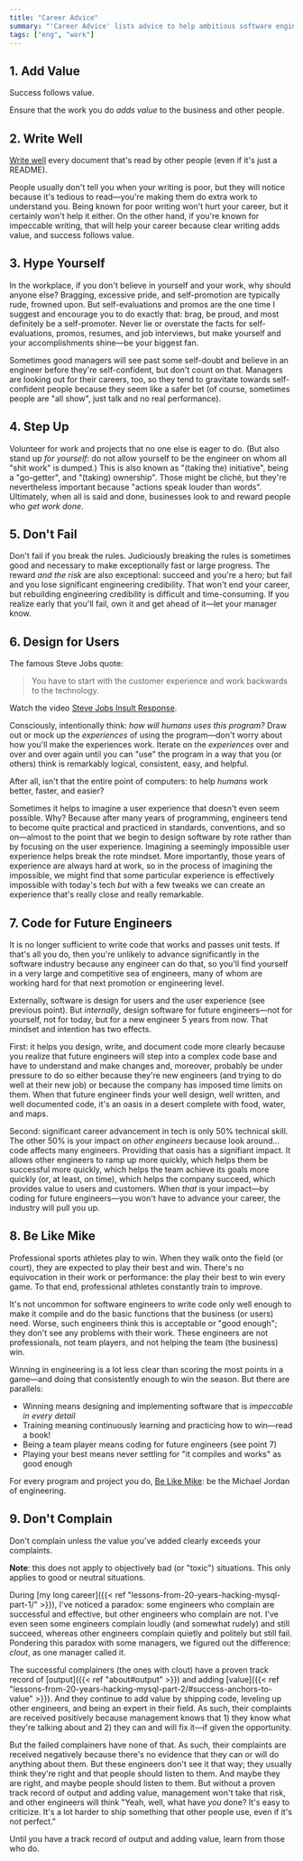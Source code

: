 ```yaml
---
title: "Career Advice"
summary: "'Career Advice' lists advice to help ambitious software engineers become the best in their field."
tags: ["eng", "work"]
---
```


## 1. Add Value

Success follows value.

Ensure that the work you do _adds value_ to the business and other people.

## 2. Write Well

[Write well](../write/) every document that's read by other people (even if it's just a README).

People usually don't tell you when your writing is poor, but they will notice because it's tedious to read&mdash;you're making them do extra work to understand you.
Being known for poor writing won't hurt your career, but it certainly won't help it either.
On the other hand, if you're known for impeccable writing, that will help your career because clear writing adds value, and success follows value.

## 3. Hype Yourself

In the workplace, if you don't believe in yourself and your work, why should anyone else?
Bragging, excessive pride, and self-promotion are typically rude, frowned upon.
But self-evaluations and promos are the one time I suggest and encourage you to do exactly that: brag, be proud, and most definitely be a self-promoter.
Never lie or overstate the facts for self-evaluations, promos, resumes, and job interviews, but make yourself and your accomplishments shine&mdash;be your biggest fan.

Sometimes good managers will see past some self-doubt and believe in an engineer before they're self-confident, but don't count on that.
Managers are looking out for their careers, too, so they tend to gravitate towards self-confident people because they seem like a safer bet (of course, sometimes people are "all show", just talk and no real performance).

## 4. Step Up

Volunteer for work and projects that no one else is eager to do.
(But also stand up _for yourself_: do not allow yourself to be the engineer on whom all "shit work" is dumped.)
This is also known as "(taking the) initiative",  being a "go-getter", and "(taking) ownership".
Those might be cliché, but they're nevertheless important because "actions speak louder than words".
Ultimately, when all is said and done, businesses look to and reward people who _get work done_.

## 5. Don't Fail

Don't fail if you break the rules.
Judiciously breaking the rules is sometimes good and necessary to make exceptionally fast or large progress.
The reward _and the risk_ are also exceptional: succeed and you're a hero; but fail and you lose significant engineering credibility.
That won't end your career, but rebuilding engineering credibility is difficult and time-consuming.
If you realize early that you'll fail, own it and get ahead of it&mdash;let your manager know.

## 6. Design for Users

The famous Steve Jobs quote:

>You have to start with the customer experience and work backwards to the technology.

Watch the video [Steve Jobs Insult Response](https://www.youtube.com/watch?v=FF-tKLISfPE).

Consciously, intentionally think: _how will humans uses this program?_
Draw out or mock up the _experiences_ of using the program&mdash;don't worry about how you'll make the experiences work.
Iterate on the _experiences_ over and over and over again until you can "use" the program in a way that you (or others) think is remarkably logical, consistent, easy, and helpful.

After all, isn't that the entire point of computers: to help _humans_ work better, faster, and easier?

Sometimes it helps to imagine a user experience that doesn't even seem possible.
Why?
Because after many years of programming, engineers tend to become quite practical and practiced in standards, conventions, and so on&mdash;almost to the point that we begin to design software by rote rather than by focusing on the user experience.
Imagining a seemingly impossible user experience helps break the rote mindset.
More importantly, those years of experience are always hard at work, so in the process of imagining the impossible, we might find that some particular experience is effectively impossible with today's tech _but_ with a few tweaks we can create an experience that's really close and really remarkable.

## 7. Code for Future Engineers

It is no longer sufficient to write code that works and passes unit tests.
If that's all you do, then you're unlikely to advance significantly in the software industry because any engineer can do that, so you'll find yourself in a very large and competitive sea of engineers, many of whom are working hard for that next promotion or engineering level.

Externally, software is design for users and the user experience (see previous point).
But _internally_, design software for future engineers&mdash;not for yourself, not for today, but for a new engineer 5 years from now.
That mindset and intention has two effects.

First: it helps you design, write, and document code more clearly because you realize that future engineers will step into a complex code base and have to understand and make changes and, moreover, probably be under pressure to do so either because they're new engineers (and trying to do well at their new job) or because the company has imposed time limits on them.
When that future engineer finds your well design, well written, and well documented code, it's an oasis in a desert complete with food, water, and maps.

Second: significant career advancement in tech is only 50% technical skill.
The other 50% is your impact on _other engineers_ because look around... code affects many engineers.
Providing that oasis has a signifiant impact.
It allows other engineers to ramp up more quickly, which helps them be successful more quickly, which helps the team achieve its goals more quickly (or, at least, on time), which helps the company succeed, which provides value to users and customers.
When _that_ is your impact&mdash;by coding for future engineers&mdash;you won't have to advance your career, the industry will pull you up.

## 8. Be Like Mike

Professional sports athletes play to win.
When they walk onto the field (or court), they are expected to play their best and win.
There's no equivocation in their work or performance: the play their best to win every game.
To that end, professional athletes constantly train to improve.

It's not uncommon for software engineers to write code only well enough to make it compile and do the basic functions that the business (or users) need.
Worse, such engineers think this is acceptable or "good enough"; they don't see any problems with their work.
These engineers are not professionals, not team players, and not helping the team (the business) win.

Winning in engineering is a lot less clear than scoring the most points in a game&mdash;and doing that consistently enough to win the season.
But there are parallels:

* Winning means designing and implementing software that is _impeccable in every detail_
* Training meaning continuously learning and practicing how to win&mdash;read a book!
* Being a team player means coding for future engineers (see point 7)
* Playing your best means never settling for "it compiles and works" as good enough

For every program and project you do, [Be Like Mike](https://en.wikipedia.org/wiki/Be_Like_Mike): be the Michael Jordan of engineering.

## 9. Don't Complain

Don't complain unless the value you've added clearly exceeds your complaints.

<p class="note">
<b>Note</b>: this does not apply to objectively bad (or "toxic") situations.
This only applies to good or neutral situations.
</p>

During [my long career]({{< ref "lessons-from-20-years-hacking-mysql-part-1/" >}}), I've noticed a paradox: some engineers who complain are successful and effective, but other engineers who complain are not.
I've even seen some engineers complain loudly (and somewhat rudely) and still succeed, whereas other engineers complain quietly and politely but still fail.
Pondering this paradox with some managers, we figured out the difference: _clout_, as one manager called it.

The successful complainers (the ones with clout) have a proven track record of [output]({{< ref "about#output" >}}) and adding [value]({{< ref "lessons-from-20-years-hacking-mysql-part-2/#success-anchors-to-value" >}}).
And they continue to add value by shipping code, leveling up other engineers, and being an expert in their field.
As such, their complaints are received positively because management knows that 1) they know what they're talking about and 2) they can and will fix it&mdash;if given the opportunity.

But the failed complainers have none of that.
As such, their complaints are received negatively because there's no evidence that they can or will do anything about them.
But these engineers don't see it that way; they usually think they're right and that people should listen to them.
And maybe they are right, and maybe people should listen to them.
But without a proven track record of output and adding value, management won't take that risk, and other engineers will think "Yeah, well, what have _you_ done? It's easy to criticize. It's a lot harder to ship something that other people use, even if it's not perfect."

Until you have a track record of output and adding value, learn from those who do.
